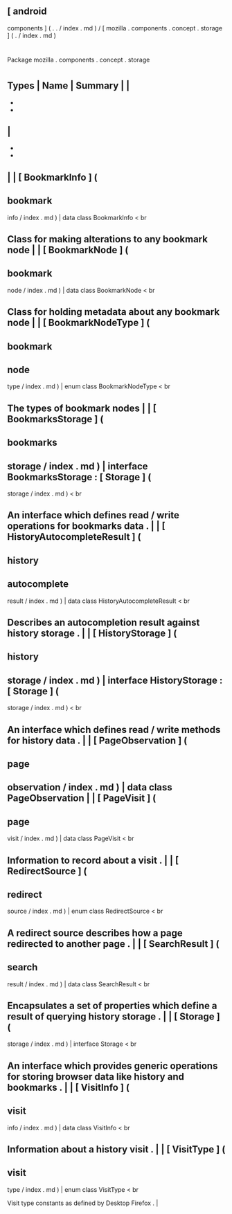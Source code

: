 [
android
-
components
]
(
.
.
/
index
.
md
)
/
[
mozilla
.
components
.
concept
.
storage
]
(
.
/
index
.
md
)
#
#
Package
mozilla
.
components
.
concept
.
storage
#
#
#
Types
|
Name
|
Summary
|
|
-
-
-
|
-
-
-
|
|
[
BookmarkInfo
]
(
-
bookmark
-
info
/
index
.
md
)
|
data
class
BookmarkInfo
<
br
>
Class
for
making
alterations
to
any
bookmark
node
|
|
[
BookmarkNode
]
(
-
bookmark
-
node
/
index
.
md
)
|
data
class
BookmarkNode
<
br
>
Class
for
holding
metadata
about
any
bookmark
node
|
|
[
BookmarkNodeType
]
(
-
bookmark
-
node
-
type
/
index
.
md
)
|
enum
class
BookmarkNodeType
<
br
>
The
types
of
bookmark
nodes
|
|
[
BookmarksStorage
]
(
-
bookmarks
-
storage
/
index
.
md
)
|
interface
BookmarksStorage
:
[
Storage
]
(
-
storage
/
index
.
md
)
<
br
>
An
interface
which
defines
read
/
write
operations
for
bookmarks
data
.
|
|
[
HistoryAutocompleteResult
]
(
-
history
-
autocomplete
-
result
/
index
.
md
)
|
data
class
HistoryAutocompleteResult
<
br
>
Describes
an
autocompletion
result
against
history
storage
.
|
|
[
HistoryStorage
]
(
-
history
-
storage
/
index
.
md
)
|
interface
HistoryStorage
:
[
Storage
]
(
-
storage
/
index
.
md
)
<
br
>
An
interface
which
defines
read
/
write
methods
for
history
data
.
|
|
[
PageObservation
]
(
-
page
-
observation
/
index
.
md
)
|
data
class
PageObservation
|
|
[
PageVisit
]
(
-
page
-
visit
/
index
.
md
)
|
data
class
PageVisit
<
br
>
Information
to
record
about
a
visit
.
|
|
[
RedirectSource
]
(
-
redirect
-
source
/
index
.
md
)
|
enum
class
RedirectSource
<
br
>
A
redirect
source
describes
how
a
page
redirected
to
another
page
.
|
|
[
SearchResult
]
(
-
search
-
result
/
index
.
md
)
|
data
class
SearchResult
<
br
>
Encapsulates
a
set
of
properties
which
define
a
result
of
querying
history
storage
.
|
|
[
Storage
]
(
-
storage
/
index
.
md
)
|
interface
Storage
<
br
>
An
interface
which
provides
generic
operations
for
storing
browser
data
like
history
and
bookmarks
.
|
|
[
VisitInfo
]
(
-
visit
-
info
/
index
.
md
)
|
data
class
VisitInfo
<
br
>
Information
about
a
history
visit
.
|
|
[
VisitType
]
(
-
visit
-
type
/
index
.
md
)
|
enum
class
VisitType
<
br
>
Visit
type
constants
as
defined
by
Desktop
Firefox
.
|
